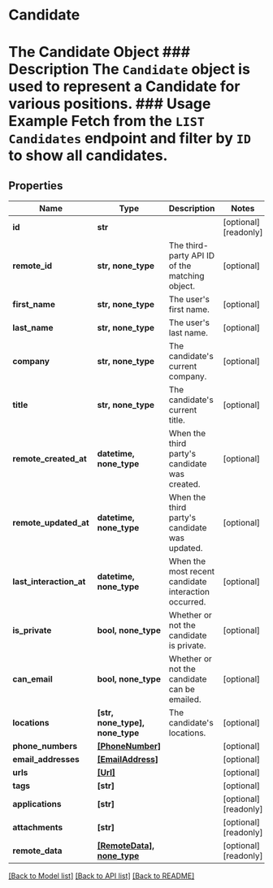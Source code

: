 # Candidate

# The Candidate Object ### Description The `Candidate` object is used to represent a Candidate for various positions.  ### Usage Example Fetch from the `LIST Candidates` endpoint and filter by `ID` to show all candidates.
## Properties
Name | Type | Description | Notes
------------ | ------------- | ------------- | -------------
**id** | **str** |  | [optional] [readonly] 
**remote_id** | **str, none_type** | The third-party API ID of the matching object. | [optional] 
**first_name** | **str, none_type** | The user&#39;s first name. | [optional] 
**last_name** | **str, none_type** | The user&#39;s last name. | [optional] 
**company** | **str, none_type** | The candidate&#39;s current company. | [optional] 
**title** | **str, none_type** | The candidate&#39;s current title. | [optional] 
**remote_created_at** | **datetime, none_type** | When the third party&#39;s candidate was created. | [optional] 
**remote_updated_at** | **datetime, none_type** | When the third party&#39;s candidate was updated. | [optional] 
**last_interaction_at** | **datetime, none_type** | When the most recent candidate interaction occurred. | [optional] 
**is_private** | **bool, none_type** | Whether or not the candidate is private. | [optional] 
**can_email** | **bool, none_type** | Whether or not the candidate can be emailed. | [optional] 
**locations** | **[str, none_type], none_type** | The candidate&#39;s locations. | [optional] 
**phone_numbers** | [**[PhoneNumber]**](PhoneNumber.md) |  | [optional] 
**email_addresses** | [**[EmailAddress]**](EmailAddress.md) |  | [optional] 
**urls** | [**[Url]**](Url.md) |  | [optional] 
**tags** | **[str]** |  | [optional] 
**applications** | **[str]** |  | [optional] [readonly] 
**attachments** | **[str]** |  | [optional] [readonly] 
**remote_data** | [**[RemoteData], none_type**](RemoteData.md) |  | [optional] [readonly] 

[[Back to Model list]](../README.md#documentation-for-models) [[Back to API list]](../README.md#documentation-for-api-endpoints) [[Back to README]](../README.md)



